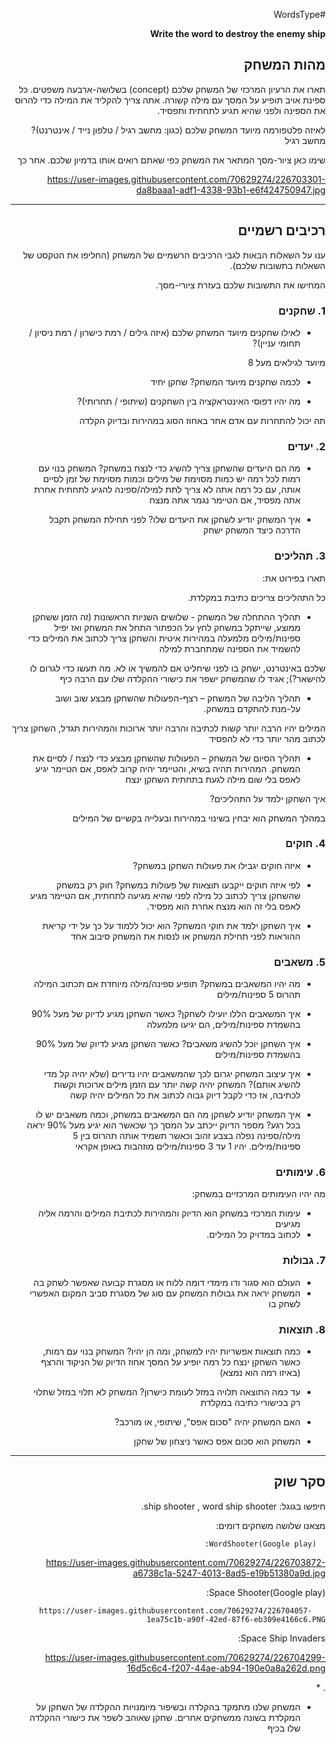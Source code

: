 <div dir='rtl' lang='he'>

#WordsType

**Write the word to destroy the enemy ship**

## מהות המשחק

תארו את הרעיון המרכזי של המשחק שלכם
(concept) 
בשלושה-ארבעה משפטים.
כל ספינת אויב תופיע על המסך עם מילה קשורה. אתה צריך להקליד את המילה כדי להרוס את הספינה ולפני שהיא תגיע לתחתית ותפסיד.


לאיזה פלטפורמה מיועד המשחק שלכם (כגון: מחשב רגיל / טלפון נייד / אינטרנט)?
מחשב רגיל


שימו כאן ציור-מסך המתאר את המשחק כפי שאתם רואים אותו בדמיון שלכם.
אחר כך


https://user-images.githubusercontent.com/70629274/226703301-da8baaa1-adf1-4338-93b1-e6f424750947.jpg


---


## רכיבים רשמיים

ענו על השאלות הבאות לגבי הרכיבים הרשמיים של המשחק
(החליפו את הטקסט של השאלות בתשובות שלכם).

המחישו את התשובות שלכם בעזרת ציורי-מסך.

### 1. שחקנים

* לאילו שחקנים מיועד המשחק שלכם (איזה גילים / רמת כישרון / רמת ניסיון / תחומי עניין)?

מיועד לגילאים מעל 8

* לכמה שחקנים מיועד המשחק?
שחקן יחיד

* מה יהיו דפוסי האינטראקציה בין השחקנים (שיתופי / תחרותי)?

תה יכול להתחרות עם אדם אחר באחוז הסוג במהירות ובדיוק הקלדה


### 2. יעדים

* מה הם היעדים שהשחקן צריך להשיג כדי לנצח במשחק?
המשחק בנוי עם רמות לכל רמה יש כמות מסוימת של מילים וכמות מסוימת של זמן לסיים אותה, עם כל רמה אתה לא צריך לתת למילה/ספינה להגיע לתחתית אחרת אתה מפסיד, אם הטיימר נגמר אתה מנצח



* איך המשחק יודיע לשחקן את היעדים שלו? 
לפני תחילת המשחק תקבל הדרכה כיצד המשחק ישחק

### 3. תהליכים

תארו בפירוט את:

 כל התהליכים צריכים כתיבת במקלדת.

* תהליך ההתחלה של המשחק - שלושים השניות הראשונות (זה הזמן ששחקן ממוצע, שייתקל במשחק
לחץ על הכפתור התחל את המשחק ואז יפיל ספינות/מילים מלמעלה במהירות איטית והשחקן צריך לכתוב את המילים כדי להשמיד את הספינה שמתחברת למילה

 שלכם באינטרנט, ישחק בו לפני שיחליט אם להמשיך או לא. מה תעשו כדי לגרום לו להישאר?);
אגיד לו שהמשחק ישפר את כישורי ההקלדה שלו עם הרבה כיף

*	תהליך הליבה של המשחק – רצף-הפעולות שהשחקן מבצע שוב ושוב על-מנת להתקדם במשחק.

המילים יהיו הרבה יותר קשות לכתיבה והרבה יותר ארוכות והמהירות תגדל, השחקן צריך לכתוב מהר יותר כדי לא להפסיד

*	תהליך הסיום של המשחק – הפעולות שהשחקן מבצע כדי לנצח / לסיים את המשחק.
המהירות תהיה בשיא, והטיימר יהיה קרוב לאפס, אם הטיימר יגיע לאפס בלי שום מילה לגעת בתחתית השחקן ינצח

איך השחקן ילמד על התהליכים? 

במהלך המשחק הוא יבחין בשינוי במהירות ובעלייה בקשיים של המילים

### 4. חוקים



* איזה חוקים יגבילו את פעולות השחקן במשחק?
* לפי איזה חוקים ייקבעו תוצאות של פעולות במשחק?
חוק רק במשחק שהשחקן צריך לכתוב כל מילה לפני שהיא מגיעה לתחתית, אם הטיימר מגיע לאפס בלי זה הוא מנצח אחרת הוא מפסיד.

* איך השחקן ילמד את חוקי המשחק?
הוא יכול ללמוד על כך על ידי קריאת ההוראות לפני תחילת המשחק או לנסות את המשחק סיבוב אחד

### 5. משאבים

* מה יהיו המשאבים במשחק?
תופיע ספינה/מילה מיוחדת אם תכתוב המילה תהרוס 5 ספינות/מילים

* איך המשאבים הללו יועילו לשחקן?
כאשר השחקן מגיע לדיוק של מעל 90% בהשמדת ספינות/מילים, הם יגיעו מלמעלה

* איך השחקן יוכל להשיג משאבים?
כאשר השחקן מגיע לדיוק של מעל 90% בהשמדת ספינות/מילים


* איך עיצוב המשחק יגרום לכך שהמשאבים יהיו נדירים (שלא יהיה קל מדי להשיג אותם)?
המשחק יהיה קשה יותר עם הזמן מילים ארוכות וקשות לכתיבה, אז כדי לקבל דיוק גבוה לכתוב את כל המילים יהיה קשה

* איך המשחק יודיע לשחקן מה הם המשאבים במשחק, וכמה משאבים יש לו בכל רגע?
מספר הדיוק ייכתב על המסך כך שכאשר הוא יגיע מעל 90% יראה מילה/ספינה נפלה בצבע זהוב וכאשר תשמיד אותה תהרוס בין 5 ספינות/מילים.
יהיו 1 עד 3 ספינות/מילים מוזהבות באופן אקראי


### 6. עימותים

מה יהיו העימותים המרכזיים במשחק:

* עימות המרכזי במשחק הוא הדיוק והמהירות לכתיבת המילים והרמה אליה מגיעים 
* לכתוב במדויק כל המילים.              


### 7. גבולות

*  העולם הוא סגור ודו מימדי דומה ללוח או מסגרת קבועה שאפשר לשחק בה 
* המשחק יראה את גבולות המשחק עם סוג של מסגרת סביב המקום האפשרי לשחק בו


### 8. תוצאות

* כמה תוצאות אפשריות יהיו למשחק, ומה הן יהיו? 
המשחק בנוי עם רמות, כאשר השחקן ינצח כל רמה יופיע על המסך אחוז הדיוק של הניקוד והרצף (באיזו 
רמה הוא נמצא)

* עד כמה התוצאה תלויה במזל לעומת כישרון? 
המשחק לא תלוי במזל שתלוי רק בכישורי כתיבה במקלדת
* האם המשחק יהיה "סכום אפס", שיתופי, או מורכב?
* המשחק הוא סכום אפס כאשר ניצחון של שחקן 

---

## סקר שוק

חיפשו בגוגל: ship shooter , word ship shooter.

מצאנו שלושה משחקים דומים:

      WordShooter(Google play):
  https://user-images.githubusercontent.com/70629274/226703872-a6738c1a-5247-4013-8ad5-e19b51380a9d.jpg



   Space Shooter(Google play):

       https://user-images.githubusercontent.com/70629274/226704057-1ea75c1b-a90f-42ed-87f6-eb309e4166c6.PNG




Space Ship Invaders:
 
https://user-images.githubusercontent.com/70629274/226704299-16d5c6c4-f207-44ae-ab94-190e0a8a262d.png

.
* 
* המשחק שלנו מתמקד בהקלדה ובשיפור מיומנויות ההקלדה של השחקן על המקלדת בשונה ממשחקים אחרים. שחקן שאוהב לשפר את כישורי ההקלדה שלו בכיף



